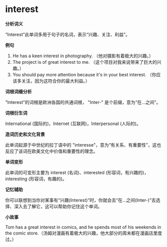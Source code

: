 # interest

**分析词义**

  

“Interest”此单词多用于句子的名词，表示“兴趣、关注、利益”。

  

**例句**

  

1.  He has a keen interest in photography. （他对摄影有着极大的兴趣。）
2.  The project is of great interest to me. （这个项目对我来说带来了巨大的兴趣。）
3.  You should pay more attention because it's in your best interest. （你应该多关注，因为这符合你的最大利益。）

  

**词根词缀分析**

  

"Interest"的词根是欧洲各国的共通词根， "Inter-" 是个前缀，意为“在…之间”。

  

**词根衍生词**

  

International (国际的)，Internet (互联网)，Interpersonal (人际的)。

  

**造词历史和文化背景**

  

此单词起源于中世纪的拉丁语中的 "interesse"，意为“有关系、有重要性”，这也反应了该词在欧美文化中价值和重要性的理念。

  

**单词变形**

  

此单词的可变形主要为 interest (名词)、interested (形容词，有兴趣的)，interesting (形容词，有趣的)。

  

**记忆辅助**

  

你可以联想到当你对某事有“兴趣(Interest)”时，你就会去“在...之间(Inter-)”去选择、深入去了解它，这可以帮助你记住这个单词。

  

**小故事**

  

Tom has a great interest in comics, and he spends most of his weekends in the comic store.（汤姆对漫画有着极大的兴趣，他大部分的周末都在漫画店里度过。）
